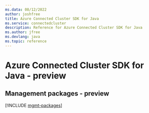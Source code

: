 ```yaml
---
ms.data: 08/12/2022
author: joshfree
title: Azure Connected Cluster SDK for Java
ms.service: connectedcluster
description: Reference for Azure Connected Cluster SDK for Java
ms.author: jfree
ms.devlang: java
ms.topic: reference
---
```

# Azure Connected Cluster SDK for Java - preview

## Management packages - preview
[!INCLUDE [mgmt-packages](connected-cluster-mgmt-index.md)]